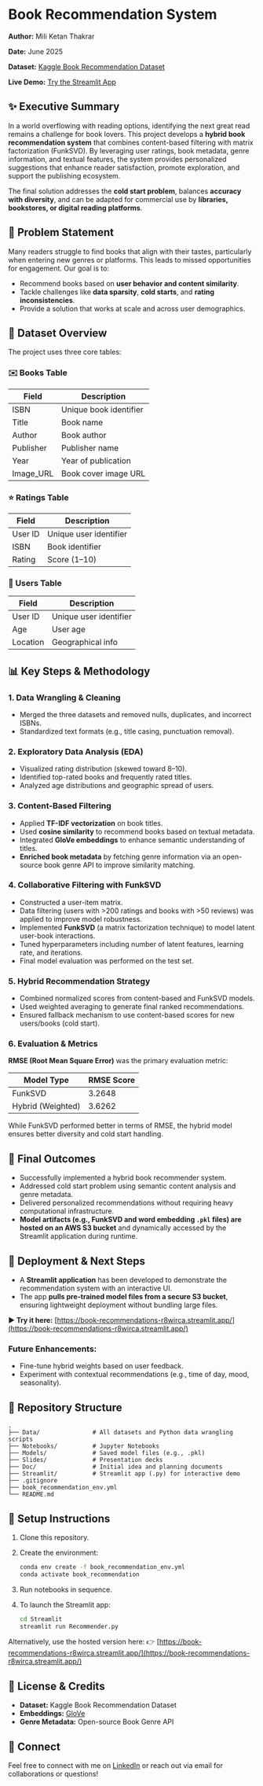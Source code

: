 # Book Recommendation System

**Author:** Mili Ketan Thakrar

**Date:** June 2025

**Dataset:** [Kaggle Book Recommendation Dataset](https://www.kaggle.com/datasets/arashnic/book-recommendation-dataset)

**Live Demo:** [Try the Streamlit App](https://book-recommendations-r8wirca.streamlit.app/)


## ✨ Executive Summary

In a world overflowing with reading options, identifying the next great read remains a challenge for book lovers. This project develops a **hybrid book recommendation system** that combines content-based filtering with matrix factorization (FunkSVD). By leveraging user ratings, book metadata, genre information, and textual features, the system provides personalized suggestions that enhance reader satisfaction, promote exploration, and support the publishing ecosystem.

The final solution addresses the **cold start problem**, balances **accuracy with diversity**, and can be adapted for commercial use by **libraries, bookstores, or digital reading platforms**.


## 🔗 Problem Statement

Many readers struggle to find books that align with their tastes, particularly when entering new genres or platforms. This leads to missed opportunities for engagement. Our goal is to:

* Recommend books based on **user behavior and content similarity**.
* Tackle challenges like **data sparsity**, **cold starts**, and **rating inconsistencies**.
* Provide a solution that works at scale and across user demographics.


## 📑 Dataset Overview

The project uses three core tables:

### ✉️ Books Table

| Field      | Description            |
| ---------- | ---------------------- |
| ISBN       | Unique book identifier |
| Title      | Book name              |
| Author     | Book author            |
| Publisher  | Publisher name         |
| Year       | Year of publication    |
| Image\_URL | Book cover image URL   |

### ⭐ Ratings Table

| Field   | Description            |
| ------- | ---------------------- |
| User ID | Unique user identifier |
| ISBN    | Book identifier        |
| Rating  | Score (1–10)           |

### 👤 Users Table

| Field    | Description            |
| -------- | ---------------------- |
| User ID  | Unique user identifier |
| Age      | User age               |
| Location | Geographical info      |


## 📊 Key Steps & Methodology

### 1. Data Wrangling & Cleaning

* Merged the three datasets and removed nulls, duplicates, and incorrect ISBNs.
* Standardized text formats (e.g., title casing, punctuation removal).

### 2. Exploratory Data Analysis (EDA)

* Visualized rating distribution (skewed toward 8–10).
* Identified top-rated books and frequently rated titles.
* Analyzed age distributions and geographic spread of users.

### 3. Content-Based Filtering

* Applied **TF-IDF vectorization** on book titles.
* Used **cosine similarity** to recommend books based on textual metadata.
* Integrated **GloVe embeddings** to enhance semantic understanding of titles.
* **Enriched book metadata** by fetching genre information via an open-source book genre API to improve similarity matching.

### 4. Collaborative Filtering with FunkSVD

* Constructed a user-item matrix.
* Data filtering (users with >200 ratings and books with >50 reviews) was applied to improve model robustness.
* Implemented **FunkSVD** (a matrix factorization technique) to model latent user-book interactions.
* Tuned hyperparameters including number of latent features, learning rate, and iterations.
* Final model evaluation was performed on the test set.

### 5. Hybrid Recommendation Strategy

* Combined normalized scores from content-based and FunkSVD models.
* Used weighted averaging to generate final ranked recommendations.
* Ensured fallback mechanism to use content-based scores for new users/books (cold start).

### 6. Evaluation & Metrics

**RMSE (Root Mean Square Error)** was the primary evaluation metric:

| Model Type        | RMSE Score |
| ----------------- | ---------- |
| FunkSVD           | 3.2648     |
| Hybrid (Weighted) | 3.6262     |

While FunkSVD performed better in terms of RMSE, the hybrid model ensures better diversity and cold start handling.

## 🤝 Final Outcomes

* Successfully implemented a hybrid book recommender system.
* Addressed cold start problem using semantic content analysis and genre metadata.
* Delivered personalized recommendations without requiring heavy computational infrastructure.
* **Model artifacts (e.g., FunkSVD and word embedding `.pkl` files) are hosted on an AWS S3 bucket** and dynamically accessed by the Streamlit application during runtime.


## 🚀 Deployment & Next Steps

* A **Streamlit application** has been developed to demonstrate the recommendation system with an interactive UI.
* The app **pulls pre-trained model files from a secure S3 bucket**, ensuring lightweight deployment without bundling large files.

**▶ Try it here:** [https://book-recommendations-r8wirca.streamlit.app/](https://book-recommendations-r8wirca.streamlit.app/)


### Future Enhancements:

* Fine-tune hybrid weights based on user feedback.
* Experiment with contextual recommendations (e.g., time of day, mood, seasonality).

## 📂 Repository Structure

```
.
├── Data/               # All datasets and Python data wrangling scripts
├── Notebooks/          # Jupyter Notebooks
├── Models/             # Saved model files (e.g., .pkl)
├── Slides/             # Presentation decks
├── Doc/                # Initial idea and planning documents
├── Streamlit/          # Streamlit app (.py) for interactive demo
├── .gitignore
├── book_recommendation_env.yml
└── README.md
```

## 🚪 Setup Instructions

1. Clone this repository.

2. Create the environment:

   ```bash
   conda env create -f book_recommendation_env.yml
   conda activate book_recommendation
   ```

3. Run notebooks in sequence.

4. To launch the Streamlit app:

   ```bash
   cd Streamlit
   streamlit run Recommender.py
   ```

Alternatively, use the hosted version here:
👉 [https://book-recommendations-r8wirca.streamlit.app/](https://book-recommendations-r8wirca.streamlit.app/)

## 📄 License & Credits

* **Dataset:** Kaggle Book Recommendation Dataset
* **Embeddings:** [GloVe](https://nlp.stanford.edu/projects/glove/)
* **Genre Metadata:** Open-source Book Genre API

## 📢 Connect

Feel free to connect with me on [LinkedIn](https://www.linkedin.com/in/mili-ketan-thakrar) or reach out via email for collaborations or questions!


